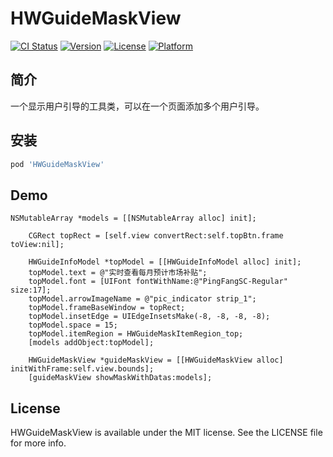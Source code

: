# HWGuideMaskView

[![CI Status](https://img.shields.io/travis/571100944@qq.com/HWGuideMaskView.svg?style=flat)](https://travis-ci.org/571100944@qq.com/HWGuideMaskView)
[![Version](https://img.shields.io/cocoapods/v/HWGuideMaskView.svg?style=flat)](https://cocoapods.org/pods/HWGuideMaskView)
[![License](https://img.shields.io/cocoapods/l/HWGuideMaskView.svg?style=flat)](https://cocoapods.org/pods/HWGuideMaskView)
[![Platform](https://img.shields.io/cocoapods/p/HWGuideMaskView.svg?style=flat)](https://cocoapods.org/pods/HWGuideMaskView)

## 简介
一个显示用户引导的工具类，可以在一个页面添加多个用户引导。

## 安装

```ruby
pod 'HWGuideMaskView'
```

## Demo

```objc
NSMutableArray *models = [[NSMutableArray alloc] init];
    
    CGRect topRect = [self.view convertRect:self.topBtn.frame toView:nil];
    
    HWGuideInfoModel *topModel = [[HWGuideInfoModel alloc] init];
    topModel.text = @"实时查看每月预计市场补贴";
    topModel.font = [UIFont fontWithName:@"PingFangSC-Regular" size:17];
    topModel.arrowImageName = @"pic_indicator strip_1";
    topModel.frameBaseWindow = topRect;
    topModel.insetEdge = UIEdgeInsetsMake(-8, -8, -8, -8);
    topModel.space = 15;
    topModel.itemRegion = HWGuideMaskItemRegion_top;
    [models addObject:topModel];
    
    HWGuideMaskView *guideMaskView = [[HWGuideMaskView alloc] initWithFrame:self.view.bounds];
    [guideMaskView showMaskWithDatas:models];

```


## License

HWGuideMaskView is available under the MIT license. See the LICENSE file for more info.
